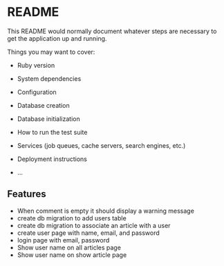 # README

This README would normally document whatever steps are necessary to get the
application up and running.

Things you may want to cover:

* Ruby version

* System dependencies

* Configuration

* Database creation

* Database initialization

* How to run the test suite

* Services (job queues, cache servers, search engines, etc.)

* Deployment instructions

* ...

## Features

- When comment is empty it should display a warning message
- create db migration to add users table
- create db migration to associate an article with a user
- create user page with name, email, and password
- login page with email, password
- Show user name on all articles page
- Show user name on show article page

